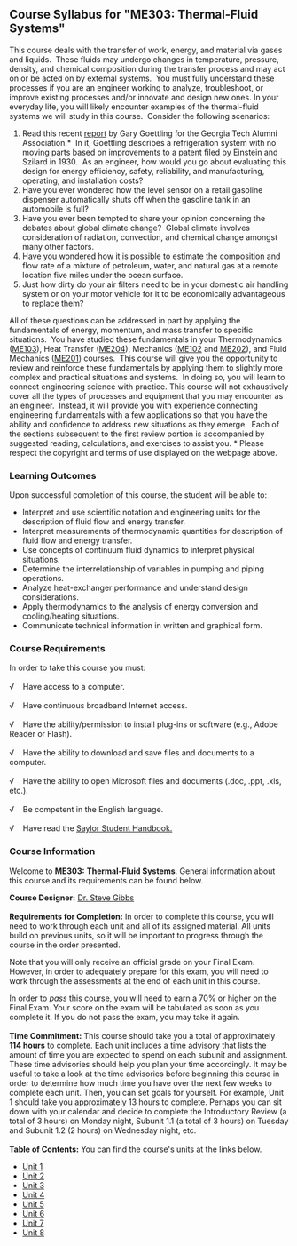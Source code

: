 Course Syllabus for "ME303: Thermal-Fluid Systems"
--------------------------------------------------

This course deals with the transfer of work, energy, and material via
gases and liquids.  These fluids may undergo changes in temperature,
pressure, density, and chemical composition during the transfer process
and may act on or be acted on by external systems.  You must fully
understand these processes if you are an engineer working to analyze,
troubleshoot, or improve existing processes and/or innovate and design
new ones. In your everyday life, you will likely encounter examples of
the thermal-fluid systems we will study in this course.  Consider the
following scenarios:
1.  Read this recent
    [report](http://gtalumni.org/Publications/magazine/sum98/einsrefr.html)
    by Gary Goettling for the Georgia Tech Alumni Association.\*  In it,
    Goettling describes a refrigeration system with no moving parts
    based on improvements to a patent filed by Einstein and Szilard in
    1930.  As an engineer, how would you go about evaluating this design
    for energy efficiency, safety, reliability, and manufacturing,
    operating, and installation costs?
2.  Have you ever wondered how the level sensor on a retail gasoline
    dispenser automatically shuts off when the gasoline tank in an
    automobile is full?
3.  Have you ever been tempted to share your opinion concerning the
    debates about global climate change?  Global climate involves
    consideration of radiation, convection, and chemical change amongst
    many other factors.
4.  Have you wondered how it is possible to estimate the composition and
    flow rate of a mixture of petroleum, water, and natural gas at a
    remote location five miles under the ocean surface.
5.  Just how dirty do your air filters need to be in your domestic air
    handling system or on your motor vehicle for it to be economically
    advantageous to replace them?

All of these questions can be addressed in part by applying the
fundamentals of energy, momentum, and mass transfer to specific
situations.  You have studied these fundamentals in your Thermodynamics
([ME103](http://www.saylor.org/courses/me103/)), Heat Transfer
([ME204](http://www.saylor.org/courses/me204/)), Mechanics
([ME102](http://www.saylor.org/courses/me102/) and
[ME202](http://www.saylor.org/courses/me202/)), and Fluid Mechanics
([ME201](http://www.saylor.org/courses/me201/)) courses.  This course
will give you the opportunity to review and reinforce these fundamentals
by applying them to slightly more complex and practical situations and
systems.  In doing so, you will learn to connect engineering science
with practice. This course will not exhaustively cover all the types of
processes and equipment that you may encounter as an engineer.  Instead,
it will provide you with experience connecting engineering fundamentals
with a few applications so that you have the ability and confidence to
address new situations as they emerge.  Each of the sections subsequent
to the first review portion is accompanied by suggested reading,
calculations, and exercises to assist you. \* Please respect the
copyright and terms of use displayed on the webpage above.

### Learning Outcomes

Upon successful completion of this course, the student will be able
to:  
  

-   Interpret and use scientific notation and engineering units for the
    description of fluid flow and energy transfer.
-   Interpret measurements of thermodynamic quantities for description
    of fluid flow and energy transfer.
-   Use concepts of continuum fluid dynamics to interpret physical
    situations.
-   Determine the interrelationship of variables in pumping and piping
    operations.
-   Analyze heat-exchanger performance and understand design
    considerations.
-   Apply thermodynamics to the analysis of energy conversion and
    cooling/heating situations.
-   Communicate technical information in written and graphical form.

### Course Requirements

In order to take this course you must:  
    
 √    Have access to a computer.  
    
 √    Have continuous broadband Internet access.  
    
 √    Have the ability/permission to install plug-ins or software (e.g.,
Adobe Reader or Flash).  
    
 √    Have the ability to download and save files and documents to a
computer.  
    
 √    Have the ability to open Microsoft files and documents (.doc,
.ppt, .xls, etc.).  
    
 √    Be competent in the English language.  
    
 √    Have read the [Saylor Student
Handbook.](http://www.saylor.org/site/wp-content/uploads/2012/05/Saylor-StudentHandbook.pdf)

### Course Information

Welcome to **ME303:** **Thermal-Fluid Systems**. General information
about this course and its requirements can be found below.  
  
 **Course Designer:** [Dr. Steve
Gibbs](http://www.saylor.org/faculty-a-g/#DrSteveGibbs)  
    
 **Requirements for Completion:** In order to complete this course, you
will need to work through each unit and all of its assigned material.
All units build on previous units, so it will be important to progress
through the course in the order presented.  
  
 Note that you will only receive an official grade on your Final Exam.
However, in order to adequately prepare for this exam, you will need to
work through the assessments at the end of each unit in this course.   
  
 In order to *pass* this course, you will need to earn a 70% or higher
on the Final Exam. Your score on the exam will be tabulated as soon as
you complete it. If you do not pass the exam, you may take it again.   
    
 **Time Commitment:** This course should take you a total of
approximately **114 hours** to complete. Each unit includes a time
advisory that lists the amount of time you are expected to spend on each
subunit and assignment. These time advisories should help you plan your
time accordingly. It may be useful to take a look at the time advisories
before beginning this course in order to determine how much time you
have over the next few weeks to complete each unit. Then, you can set
goals for yourself. For example, Unit 1 should take you approximately 13
hours to complete. Perhaps you can sit down with your calendar and
decide to complete the Introductory Review (a total of 3 hours) on
Monday night, Subunit 1.1 (a total of 3 hours) on Tuesday and Subunit
1.2 (2 hours) on Wednesday night, etc.  
    
**Table of Contents:** You can find the course's units at the links below.

- [Unit 1](https://legacy.saylor.org/me303/Unit01/)
- [Unit 2](https://legacy.saylor.org/me303/Unit02/)
- [Unit 3](https://legacy.saylor.org/me303/Unit03/)
- [Unit 4](https://legacy.saylor.org/me303/Unit04/)
- [Unit 5](https://legacy.saylor.org/me303/Unit05/)
- [Unit 6](https://legacy.saylor.org/me303/Unit06/)
- [Unit 7](https://legacy.saylor.org/me303/Unit07/)
- [Unit 8](https://legacy.saylor.org/me303/Unit08/)
